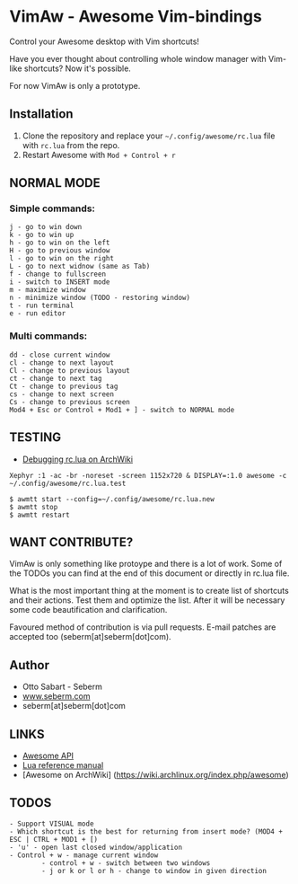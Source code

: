 VimAw - Awesome Vim-bindings
============================
Control your Awesome desktop with Vim shortcuts!

Have you ever thought about controlling whole window manager with Vim-like shortcuts? Now it's possible.

For now VimAw is only a prototype.

Installation
------------
1. Clone the repository and replace your `~/.config/awesome/rc.lua` file with `rc.lua` from the repo.
2. Restart Awesome with `Mod + Control + r`


NORMAL MODE
-----------
### Simple commands:
```
j - go to win down
k - go to win up
h - go to win on the left
H - go to previous window
l - go to win on the right
L - go to next widnow (same as Tab)
f - change to fullscreen
i - switch to INSERT mode
m - maximize window
n - minimize window (TODO - restoring window)
t - run terminal
e - run editor
```


### Multi commands:
```
dd - close current window
cl - change to next layout
Cl - change to previous layout
ct - change to next tag
Ct - change to previous tag
cs - change to next screen
Cs - change to previous screen
Mod4 + Esc or Control + Mod1 + ] - switch to NORMAL mode
```


TESTING
-------
* [Debugging rc.lua on ArchWiki](https://wiki.archlinux.org/index.php/awesome#Debugging_rc.lua)

```
Xephyr :1 -ac -br -noreset -screen 1152x720 & DISPLAY=:1.0 awesome -c ~/.config/awesome/rc.lua.test

$ awmtt start --config=~/.config/awesome/rc.lua.new
$ awmtt stop
$ awmtt restart
```


WANT CONTRIBUTE?
----------------
VimAw is only something like protoype and there is a lot of work. Some of the TODOs you can find at the end of this document or directly in rc.lua file. 

What is the most important thing at the moment is to create list of shortcuts and their actions. Test them and optimize the list. After it will be necessary some code beautification and clarification.

Favoured method of contribution is via pull requests. E-mail patches are accepted too (seberm[at]seberm[dot]com).


Author
------
* Otto Sabart - Seberm
* www.seberm.com
* seberm[at]seberm[dot]com


LINKS
-----
* [Awesome API](http://awesome.naquadah.org/doc/api/index.html)
* [Lua reference manual](http://www.lua.org/manual/5.1/manual.html)
* [Awesome on ArchWiki] (https://wiki.archlinux.org/index.php/awesome)



TODOS
-----
```
- Support VISUAL mode
- Which shortcut is the best for returning from insert mode? (MOD4 + ESC | CTRL + MOD1 + [)
- 'u' - open last closed window/application
- Control + w - manage current window
        - control + w - switch between two windows
        - j or k or l or h - change to window in given direction
```
